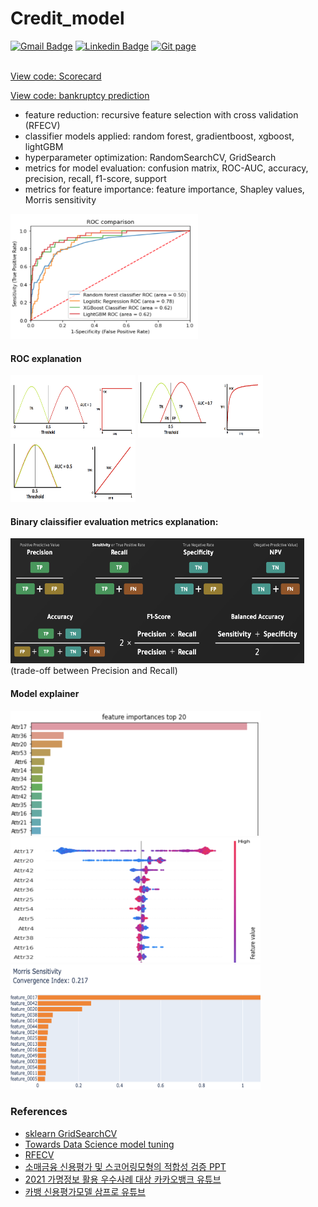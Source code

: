 # Credit_model


[![Gmail Badge](https://img.shields.io/badge/Gmail-d14836?style=flat-square&logo=Gmail&logoColor=white&link=mailto:reejugn.kim@gmail.com)](mailto:reejung.kim@gmail.com) 
[![Linkedin Badge](https://img.shields.io/badge/-LinkedIn-blue?style=flat-square&logo=Linkedin&logoColor=white&link=www.linkedin.com/in/reejungkim/)](https://www.linkedin.com/in/reejungkim/) 
[![Git page](http://img.shields.io/badge/-Portfolio-black?style=flat-square&logo=github&link=https://reejungkim.github.io/)](https://reejungkim.github.io/)
<br></br>


[View code: Scorecard](https://nbviewer.jupyter.org/github/reejungkim/Credit_model/blob/main/scorecard.ipynb)

[View code: bankruptcy prediction](https://nbviewer.jupyter.org/github/reejungkim/Credit_model/blob/main/Predicting%20bankruptcies.ipynb)
- feature reduction: recursive feature selection with cross validation (RFECV)
- classifier models applied: random forest, gradientboost, xgboost, lightGBM
- hyperparameter optimization: RandomSearchCV, GridSearch 
- metrics for model evaluation: confusion matrix, ROC-AUC, accuracy, precision, recall, f1-score, support
- metrics for feature importance: feature importance, Shapley values, Morris sensitivity
<img src="img/roc.png" height="200" width="300"> 


#### ROC explanation

<img src="img/auc1.png" height="100" width="200"> <img src="img/auc07.png" height="100" width="200"> <img src="img/auc05.png" height="100" width="200"> 

#### Binary claissifier evaluation metrics explanation:

<img src="img/EvaluationMetrics.png" height="200" width="470"> 
  (trade-off between Precision and Recall)


#### Model explainer

<img src="img/feature_importance.png" height="200" width="400"> <img src="img/shap.png" height="200" width="400"> <img src="img/morris.png" height="200" width="400"> 



### References 
- [sklearn GridSearchCV](https://scikit-learn.org/stable/modules/generated/sklearn.model_selection.GridSearchCV.html)
- [Towards Data Science model tuning](https://towardsdatascience.com/streamline-model-tuning-on-bankruptcy-predictions-aabbc2fe62c0)
- [RFECV](https://process-mining.tistory.com/138)
- [소매금융 신용평가 및 스코어링모형의 적합성 검증 PPT](https://slidesplayer.org/slide/17900551/https://slidesplayer.org/slide/17900551/)
- [2021 가명정보 활용 우수사례 대상 카카오뱅크 유튜브](https://www.youtube.com/watch?v=Ieqvp8n5PnE&ab_channel=K-ICT%EB%B9%85%EB%8D%B0%EC%9D%B4%ED%84%B0%EC%84%BC%ED%84%B0)
- [카뱅 신용평가모델 삼프로 유튜브](https://www.youtube.com/watch?v=XwMwmpyNsdA&ab_channel=%EC%82%BC%ED%94%84%EB%A1%9CTV_%EA%B2%BD%EC%A0%9C%EC%9D%98%EC%8B%A0%EA%B3%BC%ED%95%A8%EA%BB%98)

